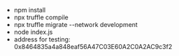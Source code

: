 - npm install
- npx truffle compile 
- npx truffle migrate --network development
- node index.js
- address for testing: 0x8464835a4a848eaf56A47C03E60A2C0A2AC9c3f2
